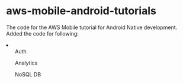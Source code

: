 # aws-mobile-android-tutorials
The code for the AWS Mobile tutorial for Android Native development.
<br>
Added the code for following:
<li>
<ol>Auth</ol>
<ol>Analytics</ol>
<ol>NoSQL DB</ol>
</li>
